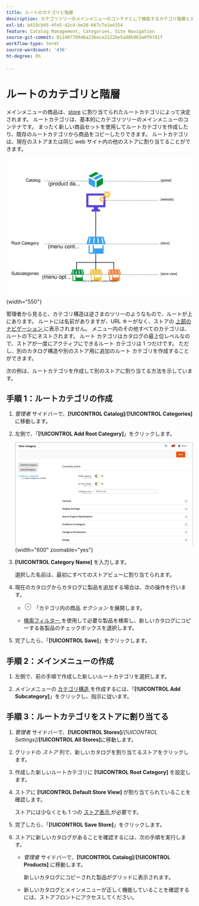 ```yaml
---
title: ルートのカテゴリと階層
description: カテゴリツリーのメインメニューのコンテナとして機能するカテゴリ階層とルートカテゴリについて説明します。
exl-id: b419cb45-4fe5-42c4-be20-667c7e1e4354
feature: Catalog Management, Categories, Site Navigation
source-git-commit: 01148770946a236ece2122be5a88b963a0f07d1f
workflow-type: tm+mt
source-wordcount: '436'
ht-degree: 0%

---
```


# ルートのカテゴリと階層

メインメニューの商品は、[store](../stores-purchase/stores.md#add-stores) に割り当てられたルートカテゴリによって決定されます。 ルートカテゴリは、基本的にカテゴリツリーのメインメニューのコンテナです。 まったく新しい商品セットを使用してルートカテゴリを作成したり、既存のルートカテゴリから商品をコピーしたりできます。 ルートカテゴリは、現在のストアまたは同じ web サイト内の他のストアに割り当てることができます。

![ カタログ階層図 ](./assets/catalog-hierarchy-scope.svg){width="550"}

管理者から見ると、カテゴリ構造は逆さまのツリーのようなもので、ルートが上にあります。 ルートには名前がありますが、URL キーがなく、ストアの [ 上部のナビゲーション ](navigation-top.md) に表示されません。 メニュー内のその他すべてのカテゴリは、ルートの下にネストされます。 ルート カテゴリはカタログの最上位レベルなので、ストアが一度にアクティブにできるルート カテゴリは 1 つだけです。 ただし、別のカタログ構造や別のストア用に追加のルート カテゴリを作成することができます。

次の例は、ルートカテゴリを作成して別のストアに割り当てる方法を示しています。

## 手順 1：ルートカテゴリの作成

1. _管理者_ サイドバーで、**[!UICONTROL Catalog]**/**[!UICONTROL Categories]** に移動します。

1. 左側で、「**[!UICONTROL Add Root Category]**」をクリックします。

   ![ 新しいルートカテゴリ ](./assets/category-root-ee.png){width="600" zoomable="yes"}

1. **[!UICONTROL Category Name]** を入力します。

   選択した名前は、最初にすべてのストアビューに割り当てられます。

1. 現在のカタログからカタログに製品を追加する場合は、次の操作を行います。

   - ![ 展開セレクター ](../assets/icon-display-expand.png) 「カテゴリ内の商品 _セクション_ を展開します。

   - [ 検索フィルター ](../getting-started/admin-grid-controls.md) を使用して必要な製品を検索し、新しいカタログにコピーする各製品のチェックボックスを選択します。

1. 完了したら、「**[!UICONTROL Save]**」をクリックします。

## 手順 2：メインメニューの作成

1. 左側で、前の手順で作成した新しいルートカテゴリを選択します。

1. メインメニューの [ カテゴリ構造 ](category-create.md) を作成するには、「**[!UICONTROL Add Subcategory]**」をクリックし、指示に従います。

## 手順 3：ルートカテゴリをストアに割り当てる

1. _管理者_ サイドバーで、**[!UICONTROL Stores]**/_[!UICONTROL Settings]_/**[!UICONTROL All Stores]**&#x200B;に移動します。

1. グリッドの _ストア_ 列で、新しいカタログを割り当てるストアをクリックします。

1. 作成した新しいルートカテゴリに **[!UICONTROL Root Category]** を設定します。

1. ストアに **[!UICONTROL Default Store View]** が割り当てられていることを確認します。

   ストアには少なくとも 1 つの [ ストア表示 ](../stores-purchase/store-views.md) が必要です。

1. 完了したら、「**[!UICONTROL Save Store]**」をクリックします。

1. ストアに新しいカタログがあることを確認するには、次の手順を実行します。

   - _管理者_ サイドバーで、**[!UICONTROL Catalog]**/**[!UICONTROL Products]** に移動します。

     新しいカタログにコピーされた製品がグリッドに表示されます。

   - 新しいカタログとメインメニューが正しく機能していることを確認するには、ストアフロントにアクセスしてください。
